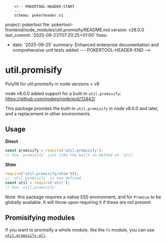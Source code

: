         <!-- POKERTOOL-HEADER-START
        ---
        schema: pokerheader.v1
project: pokertool
file: pokertool-frontend/node_modules/util.promisify/README.md
version: v28.0.0
last_commit: '2025-09-23T07:20:25+01:00'
fixes:
- date: '2025-09-25'
  summary: Enhanced enterprise documentation and comprehensive unit tests added
        ---
        POKERTOOL-HEADER-END -->
# util.promisify
Polyfill for util.promisify in node versions &lt; v8

node v8.0.0 added support for a built-in `util.promisify`: https://github.com/nodejs/node/pull/12442/

This package provides the built-in `util.promisify` in node v8.0.0 and later, and a replacement in other environments.

## Usage

**Direct**
```js
const promisify = require('util.promisify');
// Use `promisify` just like the built-in method on `util`
```

**Shim**
```js
require('util.promisify/shim')();
// `util.promisify` is now defined
const util = require('util');
// Use `util.promisify`
```

Note: this package requires a native ES5 environment, and for `Promise` to be globally available. It will throw upon requiring it if these are not present.

## Promisifying modules

If you want to promisify a whole module, like the `fs` module, you can use [`util.promisify-all`](https://www.npmjs.com/package/util.promisify-all).

